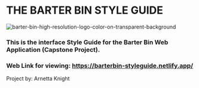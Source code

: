 # THE BARTER BIN STYLE GUIDE

![barter-bin-high-resolution-logo-color-on-transparent-background](https://user-images.githubusercontent.com/40047791/226061830-361b722e-a486-479c-8a25-620b7ccc20dd.png)

### This is the interface Style Guide for the Barter Bin Web Application (Capstone Project).

### Web Link for viewing: https://barterbin-styleguide.netlify.app/

Project by: Arnetta Knight
